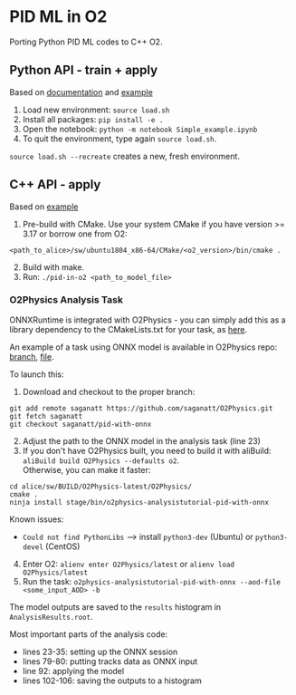 # PID ML in O2

Porting Python PID ML codes to C++ O2.

## Python API - train + apply

Based on [documentation](https://pytorch.org/docs/master/onnx.html) and [example](https://pytorch.org/tutorials/advanced/super_resolution_with_onnxruntime.html)  

1. Load new environment: `source load.sh`
2. Install all packages: `pip install -e .`
3. Open the notebook: `python -m notebook Simple_example.ipynb`
4. To quit the environment, type again `source load.sh`.

`source load.sh --recreate` creates a new, fresh environment.

## C++ API - apply

Based on [example](https://github.com/microsoft/onnxruntime/blob/master/samples/c_cxx/model-explorer/model-explorer.cpp)

1. Pre-build with CMake. Use your system CMake if you have version >= 3.17 or borrow one from O2:
```
<path_to_alice>/sw/ubuntu1804_x86-64/CMake/<o2_version>/bin/cmake .
```
2. Build with make.
3. Run: `./pid-in-o2 <path_to_model_file>`

### O2Physics Analysis Task
ONNXRuntime is integrated with O2Physics - you can simply add this as a library dependency to the CMakeLists.txt for your task, as [here](https://github.com/saganatt/O2Physics/blob/pid-with-onnx/Tasks/PIDML/CMakeLists.txt).

An example of a task using ONNX model is available in O2Physics repo: [branch](https://github.com/saganatt/O2Physics/tree/pid-with-onnx), [file](https://github.com/saganatt/O2Physics/blob/pid-with-onnx/Tasks/PIDML/pidWithONNX.cxx).

To launch this:
1. Download and checkout to the proper branch:
```
git add remote saganatt https://github.com/saganatt/O2Physics.git
git fetch saganatt
git checkout saganatt/pid-with-onnx
```
2. Adjust the path to the ONNX model in the analysis task (line 23)
3. If you don't have O2Physics built, you need to build it with aliBuild: `aliBuild build O2Physics --defaults o2`.<br>
   Otherwise, you can make it faster:
```
cd alice/sw/BUILD/O2Physics-latest/O2Physics/
cmake .
ninja install stage/bin/o2physics-analysistutorial-pid-with-onnx
```
   Known issues:
   - `Could not find PythonLibs` --> install `python3-dev` (Ubuntu) or `python3-devel` (CentOS)

4. Enter O2: `alienv enter O2Physics/latest` or `alienv load O2Physics/latest`
5. Run the task: `o2physics-analysistutorial-pid-with-onnx --aod-file <some_input_AOD> -b`

The model outputs are saved to the `results` histogram in `AnalysisResults.root`.

Most important parts of the analysis code:
- lines 23-35: setting up the ONNX session
- lines 79-80: putting tracks data as ONNX input
- line 92: applying the model
- lines 102-106: saving the outputs to a histogram
